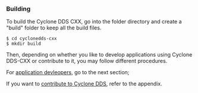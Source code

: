 ### Building

To build the Cyclone DDS CXX, go into the folder directory and create a &quot;build&quot; folder to keep all the build files.

```
$ cd cyclonedds-cxx
$ mkdir build
```


Then, depending on whether you like to develop applications using Cyclone DDS-CXX or contribute to it, you may follow different procedures.

For [application devleopers](InstallCycloneDDS-CXX/for-application-developers-windows.html), go to the next section;

If you want to [contribute to Cyclone DDS](Appendix/CycloneDDS-CXX-contribute/index.html), refer to the appendix.